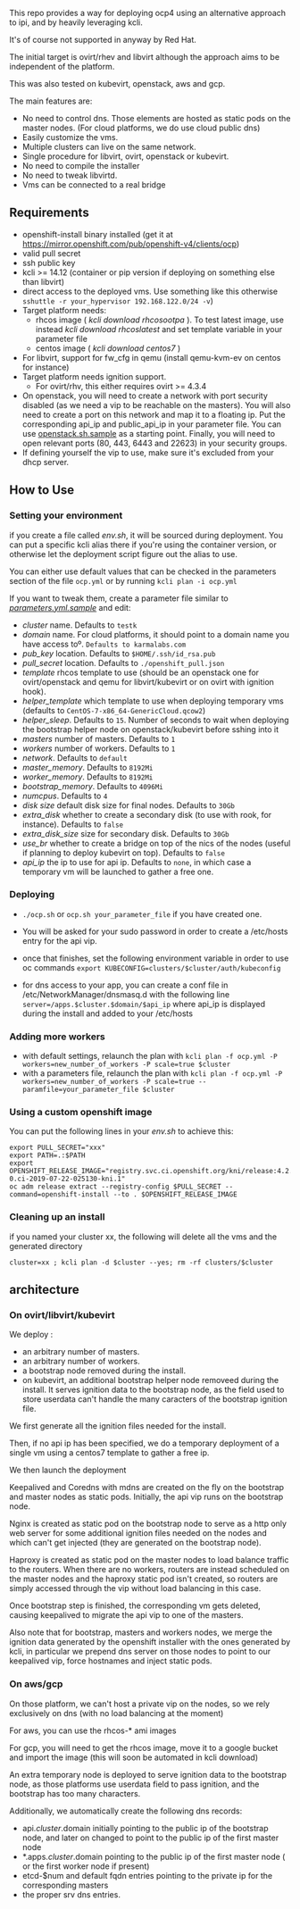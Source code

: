 This repo provides a way for deploying ocp4 using an alternative approach to ipi, and by heavily leveraging kcli.

It's of course not supported in anyway by Red Hat.

The initial target is ovirt/rhev and libvirt although the approach aims to be independent of the platform.

This was also tested on kubevirt, openstack, aws and gcp.

The main features are:

- No need to control dns. Those elements are hosted as static pods on the master nodes. (For cloud platforms, we do use cloud public dns)
- Easily customize the vms.
- Multiple clusters can live on the same network.
- Single procedure for libvirt, ovirt, openstack or kubevirt.
- No need to compile the installer
- No need to tweak libvirtd.
- Vms can be connected to a real bridge

## Requirements

- openshift-install binary installed (get it at https://mirror.openshift.com/pub/openshift-v4/clients/ocp)
- valid pull secret
- ssh public key
- kcli >= 14.12 (container or pip version if deploying on something else than libvirt)
- direct access to the deployed vms. Use something like this otherwise `sshuttle -r your_hypervisor 192.168.122.0/24 -v`)
- Target platform needs:
  - rhcos image ( *kcli download rhcosootpa* ). To test latest image, use instead *kcli download rhcoslatest* and set template variable in your parameter file
  - centos image ( *kcli download centos7* )
- For libvirt, support for fw_cfg in qemu (install qemu-kvm-ev on centos for instance)
- Target platform needs ignition support. 
  - For ovirt/rhv, this either requires ovirt >= 4.3.4
- On openstack, you will need to create a network with port security disabled (as we need a vip to be reachable on the masters). You will also need to create a port on this network and map it to a floating ip. Put the corresponding api_ip and public_api_ip in your parameter file. You can use [openstack.sh.sample](openstack.sh.sample) as a starting point. Finally, you will need to open relevant ports (80, 443, 6443 and 22623) in your security groups.
- If defining yourself the vip to use, make sure it's excluded from your dhcp server.

## How to Use

### Setting your environment

if you create a file called *env.sh*, it will be sourced during deployment. You can put a specific kcli alias there if you're using the container version, or otherwise let the deployment script figure out the alias to use.

You can either use default values that can be checked in the parameters section of the file `ocp.yml` or by running `kcli plan -i ocp.yml`

If you want to tweak them, create a parameter file similar to [*parameters.yml.sample*](parameters.yml.sample) and edit:

- *cluster* name. Defaults to `testk`
- *domain* name. For cloud platforms, it should point to a domain name you have access toº. `Defaults to karmalabs.com`
- *pub_key* location. Defaults to `$HOME/.ssh/id_rsa.pub`
- *pull_secret* location. Defaults to `./openshift_pull.json`
- *template* rhcos template to use (should be an openstack one for ovirt/openstack and qemu for libvirt/kubevirt or on ovirt with ignition hook).
- *helper_template* which template to use when deploying temporary vms (defaults to `CentOS-7-x86_64-GenericCloud.qcow2`)
- *helper_sleep*. Defaults to `15`. Number of seconds to wait when deploying the bootstrap helper node on openstack/kubevirt before sshing into it
- *masters* number of masters. Defaults to `1`
- *workers* number of workers. Defaults to `1`
- *network*. Defaults to `default`
- *master_memory*. Defaults to `8192Mi`
- *worker_memory*. Defaults to `8192Mi`
- *bootstrap_memory*. Defaults to `4096Mi`
- *numcpus*. Defaults to `4`
- *disk size* default disk size for final nodes. Defaults to `30Gb`
- *extra_disk* whether to create a secondary disk (to use with rook, for instance). Defaults to `false`
- *extra\_disk_size* size for secondary disk. Defaults to `30Gb`
- *use_br* whether to create a bridge on top of the nics of the nodes (useful if planning to deploy kubevirt on top). Defaults to `false`
- *api_ip* the ip to use for api ip. Defaults to `none`, in which case a temporary vm will be launched to gather a free one.

### Deploying

- `./ocp.sh` or `ocp.sh your_parameter_file` if you have created one.

- You will be asked for your sudo password in order to create a /etc/hosts entry for the api vip.

- once that finishes, set the following environment variable in order to use oc commands `export KUBECONFIG=clusters/$cluster/auth/kubeconfig`

- for dns access to your app, you can create a conf file in /etc/NetworkManager/dnsmasq.d with the following line `server=/apps.$cluster.$domain/$api_ip` where api_ip is displayed during the install and added to your /etc/hosts

### Adding more workers

- with default settings, relaunch the plan with `kcli plan -f ocp.yml -P workers=new_number_of_workers -P scale=true $cluster`
- with a parameters file, relaunch the plan with `kcli plan -f ocp.yml -P workers=new_number_of_workers -P scale=true --paramfile=your_parameter_file $cluster`

### Using a custom openshift image

You can put the following lines in your *env.sh* to achieve this:

```
export PULL_SECRET="xxx"
export PATH=.:$PATH
export OPENSHIFT_RELEASE_IMAGE="registry.svc.ci.openshift.org/kni/release:4.2.0-0.ci-2019-07-22-025130-kni.1"
oc adm release extract --registry-config $PULL_SECRET --command=openshift-install --to . $OPENSHIFT_RELEASE_IMAGE
```

### Cleaning up an install

if you named your cluster xx, the following will delete all the vms and the generated directory 

```
cluster=xx ; kcli plan -d $cluster --yes; rm -rf clusters/$cluster
```

## architecture

### On ovirt/libvirt/kubevirt

We deploy :

- an arbitrary number of masters.
- an arbitrary number of workers.
- a bootstrap node removed during the install.
- on kubevirt, an additional bootstrap helper node removeed during the install. It serves ignition data to the bootstrap node, as the field used to store userdata can't handle the many caracters of the bootstrap ignition file.

We first generate all the ignition files needed for the install.

Then, if no api ip has been specified, we do a temporary deployment of a single vm using a centos7 template to gather a free ip.

We then launch the deployment

Keepalived and Coredns with mdns are created on the fly on the bootstrap and master nodes as static pods. Initially, the api vip runs on the bootstrap node.

Nginx is created as static pod on the bootstrap node to serve as a http only web server for some additional ignition files needed on the nodes and which can't get injected (they are generated on the bootstrap node).

Haproxy is created as static pod on the master nodes to load balance traffic to the routers. When there are no workers, routers are instead scheduled on the master nodes and the haproxy static pod isn't created, so routers are simply accessed through the vip without load balancing in this case.

Once bootstrap step is finished, the corresponding vm gets deleted, causing keepalived to migrate the api vip to one of the masters.

Also note that for bootstrap, masters and workers nodes, we merge the ignition data generated by the openshift installer with the ones generated by kcli, in particular we prepend dns server on those nodes to point to our keepalived vip, force hostnames and inject static pods.

### On aws/gcp

On those platform, we can't host a private vip on the nodes, so we rely exclusively on dns (with no load balancing at the moment)

For aws, you can use the rhcos-* ami images

For gcp, you will need to get the rhcos image, move it to a google bucket and import the image (this will soon be automated in kcli download)

An extra temporary node is deployed to serve ignition data to the bootstrap node, as those platforms use userdata field to pass ignition, and the bootstrap has too many characters.

Additionally, we automatically create the following dns records:

- api.$cluster.$domain initially pointing to the public ip of the bootstrap node, and later on changed to point to the public ip of the first master node
- *.apps.$cluster.$domain pointing to the public ip of the first master node ( or the first worker node if present)
- etcd-$num and default fqdn entries pointing to the private ip for the corresponding masters
- the proper srv dns entries.
